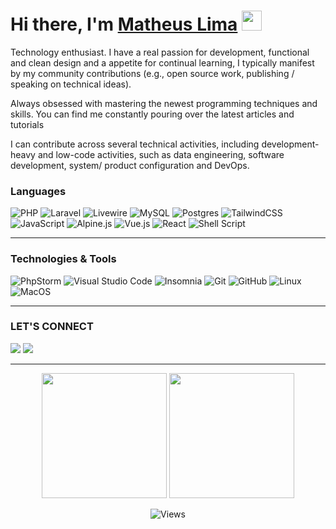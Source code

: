 
<h1>Hi there, I'm <a href="https://matheuslima.com/" target="_blank">Matheus Lima</a> <img
src="https://github.com/blackcater/blackcater/raw/main/images/Hi.gif" height="32" /></h1>

Technology enthusiast. I have a real passion for development, functional and clean design  and a appetite for continual learning, I typically manifest by my community contributions (e.g., open source work, publishing / speaking on technical ideas).

Always obsessed with mastering the newest programming techniques and skills. You can find me constantly pouring over the latest articles and tutorials 

I can contribute across several technical activities, including development-heavy and low-code activities, such as data engineering, software development, system/ product configuration and DevOps.


### Languages

![PHP](https://img.shields.io/badge/php-%23777BB4.svg?style=for-the-badge&logo=php&logoColor=white)
![Laravel](https://img.shields.io/badge/laravel-%23FF2D20.svg?style=for-the-badge&logo=laravel&logoColor=white)
![Livewire](https://img.shields.io/badge/livewire-%234E56A6.svg?style=for-the-badge&logo=Livewire&logoColor=white)
![MySQL](https://img.shields.io/badge/mysql-%234479A1.svg?style=for-the-badge&logo=mysql&logoColor=white)
![Postgres](https://img.shields.io/badge/postgres-%23316192.svg?style=for-the-badge&logo=postgresql&logoColor=white)
![TailwindCSS](https://img.shields.io/badge/tailwindcss-%2338B2AC.svg?style=for-the-badge&logo=tailwind-css&logoColor=white)
![JavaScript](https://img.shields.io/badge/javascript-%23323330.svg?style=for-the-badge&logo=javascript&logoColor=%23F7DF1E)
![Alpine.js](https://img.shields.io/badge/Alpine.js-%238BC0D0.svg?style=for-the-badge&logo=alpine.js&logoColor=white)
![Vue.js](https://img.shields.io/badge/vuejs-%2335495e.svg?style=for-the-badge&logo=vuedotjs&logoColor=%234FC08D)
![React](https://img.shields.io/badge/react-%2320232a.svg?style=for-the-badge&logo=react&logoColor=%2361DAFB)
![Shell Script](https://img.shields.io/badge/shell_script-%23121011.svg?style=for-the-badge&logo=gnu-bash&logoColor=white)

---

### Technologies & Tools

![PhpStorm](https://img.shields.io/badge/phpstorm-143?style=for-the-badge&logo=phpstorm&logoColor=black&color=black&labelColor=darkorchid)
![Visual Studio Code](https://img.shields.io/badge/Visual%20Studio%20Code-007acc.svg?style=for-the-badge&logo=visual-studio-code&logoColor=white)
![Insomnia](https://img.shields.io/badge/insomnia-%234000BF.svg?style=for-the-badge&logo=insomnia&logoColor=white)
![Git](https://img.shields.io/badge/git-%23F05032.svg?style=for-the-badge&logo=git&logoColor=white)
![GitHub](https://img.shields.io/badge/github-%23181717.svg?style=for-the-badge&logo=github&logoColor=white)
![Linux](https://img.shields.io/badge/Linux-FCC624?style=for-the-badge&logo=linux&logoColor=black)
![MacOS](https://img.shields.io/badge/Mac%20OS-000000?style=for-the-badge&logo=apple&logoColor=white)

---

### LET'S CONNECT
<a href="https://www.linkedin.com/in/mlimadev" target="_blank">
    <img src="https://img.shields.io/badge/-LinkedIn-%230077B5?style=for-the-badge&logo=linkedin&logoColor=white" target="_blank"></a>
<a href="https://www.instagram.com/matheuslimadev" target="_blank">
    <img src="https://img.shields.io/badge/Instagram-%23E4405F.svg?style=for-the-badge&logo=Instagram&logoColor=white" target="_blank"></a>
    
---

<div align="center">
  <img height="200em" src="https://github-readme-stats.vercel.app/api/top-langs?username=limatheus&theme=dracula&show_icons=true" />
  <img height="200em" src="https://github-readme-streak-stats.herokuapp.com?user=limatheus&theme=dracula" />

  ![Views](https://komarev.com/ghpvc/?username=limatheus)	<p align="center">
</div>




